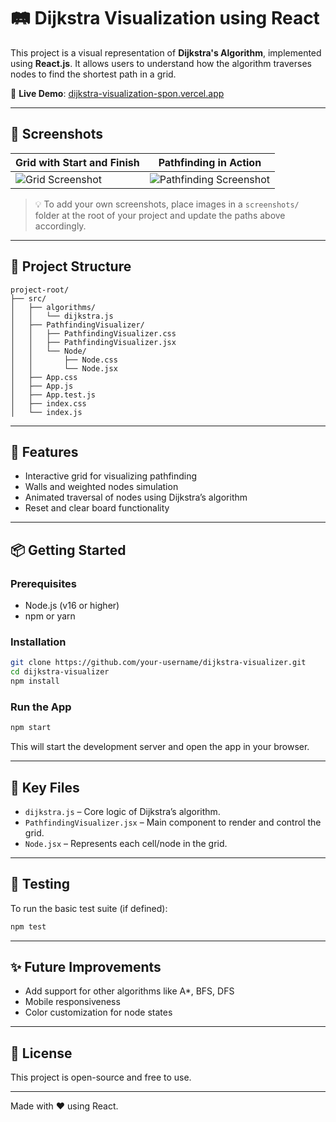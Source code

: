 # 🛤️ Dijkstra Visualization using React

This project is a visual representation of **Dijkstra's Algorithm**, implemented using **React.js**. It allows users to understand how the algorithm traverses nodes to find the shortest path in a grid.

🔗 **Live Demo**: [dijkstra-visualization-spon.vercel.app](https://dijkstra-visualization-spon.vercel.app/)

---

## 📸 Screenshots

| Grid with Start and Finish | Pathfinding in Action |
|----------------------------|------------------------|
| ![Grid Screenshot](screenshots/grid.png) | ![Pathfinding Screenshot](screenshots/animation.gif) |

> 💡 To add your own screenshots, place images in a `screenshots/` folder at the root of your project and update the paths above accordingly.

---

## 📁 Project Structure

```
project-root/
├── src/
│   ├── algorithms/
│   │   └── dijkstra.js
│   ├── PathfindingVisualizer/
│   │   ├── PathfindingVisualizer.css
│   │   ├── PathfindingVisualizer.jsx
│   │   └── Node/
│   │       ├── Node.css
│   │       └── Node.jsx
│   ├── App.css
│   ├── App.js
│   ├── App.test.js
│   ├── index.css
│   └── index.js
```

---

## 🚀 Features

- Interactive grid for visualizing pathfinding
- Walls and weighted nodes simulation
- Animated traversal of nodes using Dijkstra’s algorithm
- Reset and clear board functionality

---

## 📦 Getting Started

### Prerequisites

- Node.js (v16 or higher)
- npm or yarn

### Installation

```bash
git clone https://github.com/your-username/dijkstra-visualizer.git
cd dijkstra-visualizer
npm install
```

### Run the App

```bash
npm start
```

This will start the development server and open the app in your browser.

---

## 📂 Key Files

- `dijkstra.js` – Core logic of Dijkstra’s algorithm.
- `PathfindingVisualizer.jsx` – Main component to render and control the grid.
- `Node.jsx` – Represents each cell/node in the grid.

---

## 🧪 Testing

To run the basic test suite (if defined):

```bash
npm test
```

---

## ✨ Future Improvements

- Add support for other algorithms like A*, BFS, DFS
- Mobile responsiveness
- Color customization for node states

---

## 📄 License

This project is open-source and free to use.

---

Made with ❤️ using React.
